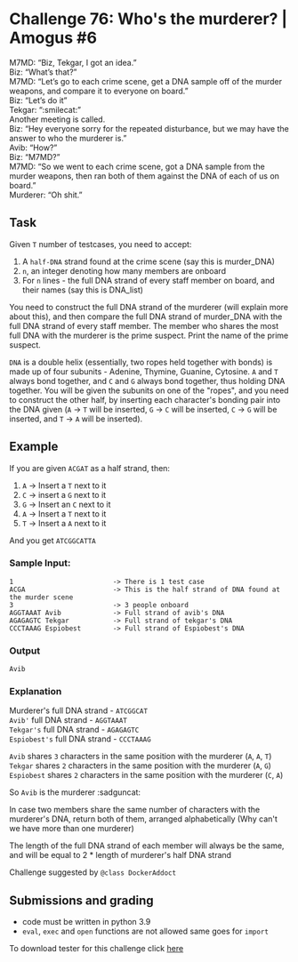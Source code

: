 # Challenge 76: Who's the murderer? | Amogus #6

M7MD: “Biz, Tekgar, I got an idea.”  
Biz: “What’s that?”  
M7MD: “Let’s go to each crime scene, get a DNA sample off of the murder weapons, and compare it to everyone on board.”  
Biz: “Let’s do it”  
Tekgar: “:smilecat:”  
Another meeting is called.  
Biz: “Hey everyone sorry for the repeated disturbance, but we may have the answer to who the murderer is.”  
Avib: “How?”  
Biz: “M7MD?”  
M7MD: “So we went to each crime scene, got a DNA sample from the murder weapons, then ran both of them against the DNA   of each of us on board.”  
Murderer: “Oh shit.”

## Task

Given `T` number of testcases, you need to accept:

1. A `half-DNA` strand found at the crime scene (say this is murder_DNA)
2. `n`, an integer denoting how many members are onboard
3. For `n` lines - the full DNA strand of every staff member on board, and their names (say this is DNA_list)

You need to construct the full DNA strand of the murderer (will explain more about this), and then compare the full DNA strand of murder_DNA with the full DNA strand of every staff member. The member who shares the most full DNA with the murderer is the prime suspect. Print the name of the prime suspect.

`DNA` is a double helix (essentially, two ropes held together with bonds) is made up of four subunits - Adenine, Thymine, Guanine, Cytosine. `A` and `T` always bond together, and `C` and `G` always bond together, thus holding DNA together. You will be given the subunits on one of the "ropes", and you need to construct the other half, by inserting each character's bonding pair into the DNA given (`A` -> `T` will be inserted, `G` -> `C` will be inserted, `C` -> `G` will be inserted, and `T` -> `A` will be inserted).

## Example

If you are given `ACGAT` as a half strand, then:

1. `A` -> Insert a `T` next to it
2. `C` -> insert a `G` next to it
3. `G` -> Insert an `C` next to it
4. `A` -> Insert a `T` next to it
5. `T` -> Insert a `A` next to it

And you get `ATCGGCATTA`

### Sample Input:
```
1                         -> There is 1 test case
ACGA                      -> This is the half strand of DNA found at the murder scene
3                         -> 3 people onboard
AGGTAAAT Avib             -> Full strand of avib's DNA
AGAGAGTC Tekgar           -> Full strand of tekgar's DNA
CCCTAAAG Espiobest        -> Full strand of Espiobest's DNA
```

### Output
```
Avib
```

### Explanation

Murderer's full DNA strand     - `ATCGGCAT`  
`Avib'` full DNA strand        - `AGGTAAAT`  
`Tekgar's` full DNA strand     - `AGAGAGTC`  
`Espiobest's` full DNA strand  - `CCCTAAAG`  

`Avib` shares `3` characters in the same position with the murderer (`A`, `A`, `T`)  
`Tekgar` shares `2` characters in the same position with the murderer (`A`, `G`)  
`Espiobest` shares `2` characters in the same position with the murderer (`C`, `A`)  

So `Avib` is the murderer :sadguncat:

In case two members share the same number of characters with the murderer's DNA, return both of them, arranged alphabetically (Why can't we have more than one murderer)

The length of the full DNA strand of each member will always be the same, and will be equal to 2 * length of murderer's half DNA strand

Challenge suggested by `@class DockerAddoct`

## Submissions and grading

- code must be written in python 3.9
- `eval`, `exec` and `open` functions are not allowed same goes for `import`

To download tester for this challenge click [here](https://downgit.github.io/#/home?url=https://github.com/Pomroka/TWT_Challenges_Tester/tree/main/Challenge_76)